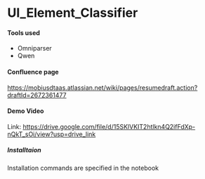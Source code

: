 # UI_Element_Classifier

#### Tools used
* Omniparser
* Qwen

#### Confluence page

https://mobiusdtaas.atlassian.net/wiki/pages/resumedraft.action?draftId=2672361477 

#### Demo Video 
Link: https://drive.google.com/file/d/15SKlVKIT2htlkn4Q2ifFdXp-nQkT_sOi/view?usp=drive_link

##### Installtaion
Installation commands are specified in the notebook
